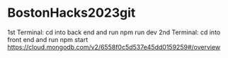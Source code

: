 # BostonHacks2023git

1st Terminal: cd into back end and run npm run dev
2nd Terminal: cd into front end and run npm start
https://cloud.mongodb.com/v2/6558f0c5d537e45dd0159259#/overview

